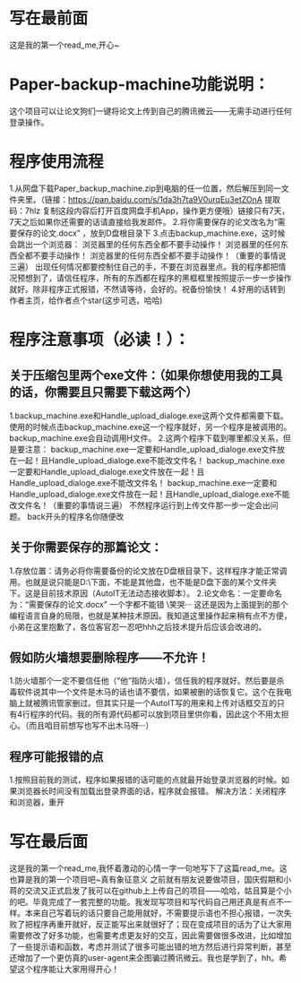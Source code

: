 # 写在最前面
这是我的第一个read_me,开心~
# Paper-backup-machine功能说明：
这个项目可以让论文狗们一键将论文上传到自己的腾讯微云——无需手动进行任何登录操作。
# 程序使用流程
1.从网盘下载Paper_backup_machine.zip到电脑的任一位置，然后解压到同一文件夹里。（链接：https://pan.baidu.com/s/1da3h7ta9V0urqEu3etZOnA 提取码：7hlz 
复制这段内容后打开百度网盘手机App，操作更方便哦）链接只有7天，7天之后如果你还需要的话请直接给我发邮件。
2.将你需要保存的论文改名为“需要保存的论文.docx” ，放到D盘根目录下
3.点击backup_machine.exe，这时候会跳出一个浏览器：
  浏览器里的任何东西全都不要手动操作！
  浏览器里的任何东西全都不要手动操作！
  浏览器里的任何东西全都不要手动操作！（重要的事情说三遍）
  出现任何情况都要控制住自己的手，不要在浏览器里点。我的程序都把情况预想到了，请信任程序，所有的东西都在程序的黑框框里按照提示一步一步操作就好。除非程序正式报错，不然请等待，会好的。祝备份愉快！
4.好用的话转到作者主页，给作者点个star(这步可选，哈哈)

# 程序注意事项（必读！）：
## 关于压缩包里两个exe文件：（如果你想使用我的工具的话，你需要且只需要下载这两个）
1.backup_machine.exe和Handle_upload_dialoge.exe这两个文件都需要下载。使用的时候点击backup_machine.exe这一个程序就好，另一个程序是被调用的。backup_machine.exe会自动调用H文件。
2.这两个程序下载到哪里都没关系，但是要注意：
    backup_machine.exe一定要和Handle_upload_dialoge.exe文件放在一起！且Handle_upload_dialoge.exe不能改文件名！
    backup_machine.exe一定要和Handle_upload_dialoge.exe文件放在一起！且Handle_upload_dialoge.exe不能改文件名！
    backup_machine.exe一定要和Handle_upload_dialoge.exe文件放在一起！且Handle_upload_dialoge.exe不能改文件名！（重要的事情说三遍）
  不然程序运行到上传文件那一步一定会出问题。
  back开头的程序名你随便改
## 关于你需要保存的那篇论文：
1.存放位置：请务必将你需要备份的论文放在D盘根目录下，这样程序才能正常调用。也就是说只能是D:\下面，不能是其他盘，也不能是D盘下面的某个文件夹下。这是目前技术原因（AutoIT无法动态接收脚本）。
2.论文命名：一定要命名为：“需要保存的论文.docx”  一个字都不能错 \笑哭···
  这还是因为上面提到的那个编程语言自身的局限，也就是某种技术原因。我知道这里操作起来稍有点不方便，小弟在这里抱歉了，各位客官忍一忍吧hhh之后技术提升后应该会改进的。
## 假如防火墙想要删除程序——不允许！
1.防火墙那个一定不要信任他（“他”指防火墙），信任我的程序就好。然后要是杀毒软件说其中一个文件是木马的话也请不要信，如果被删的话恢复它。这个在我电脑上就被腾讯管家删过。但其实只是一个AutoIT写的用来和上传对话框交互的只有4行程序的代码。我的所有源代码都可以放到项目里供你看，因此这个不用太担心。（而且咱目前想写也写不出木马呀···）
## 程序可能报错的点
1.按照目前我的测试，程序如果报错的话可能的点就最开始登录浏览器的时候。如果浏览器长时间没有加载出登录界面的话，程序就会报错。
解决方法：关闭程序和浏览器，重开
  
# 写在最后面
  这是我的第一个read_me,我怀着激动的心情一字一句地写下了这篇read_me。这也算是我的第一个项目吧~真有象征意义
  之前就有朋友说要做项目，国庆假期和小蒋的交流又正式启发了我可以在github上上传自己的项目——哈哈，姑且算是个小的吧。毕竟完成了一套完整的功能。我发现写项目和写代码自己用还真是有点不一样。本来自己写着玩的话只要自己能用就好，不需要提示语也不担心报错，一次失败了把程序再重开就好，反正能写出来就很好了；现在变成项目的话为了让大家用需要修改了好多功能，也需要考虑更友好的交互，因此需要做很多改进，比如增加了一些提示语和函数，考虑并测试了很多可能出错的地方然后进行异常判断，甚至还增加了一个更仿真的user-agent来企图骗过腾讯微云。我也是学到了，hh。希望这个程序能让大家用得开心！
